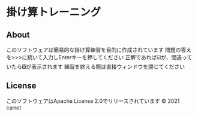 # 掛け算トレーニング
## About
このソフトウェアは簡易的な掛け算練習を目的に作成されています
問題の答えを>>>に続いて入力しEnterキーを押してください
正解であれば☑️が、間違っていたら❎が表示されます
練習を終える際は直接ウィンドウを閉じてください
## License
このソフトウェアはApache License 2.0でリリースされています
©️ 2021 carrot